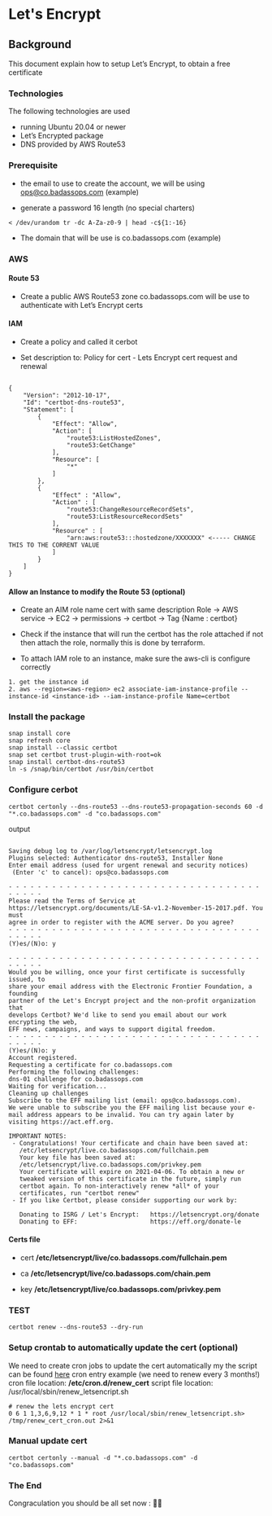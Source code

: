 # Let's Encrypt

## Background
This document explain how to setup Let’s Encrypt, to obtain a free certificate

### Technologies
The following technologies are used

- running Ubuntu 20.04 or newer
- Let’s Encrypted package
- DNS provided by AWS Route53

### Prerequisite
- the email to use to create the account, we will be using ops@co.badassops.com (example)

- generate a password 16 length (no special charters) 
```
< /dev/urandom tr -dc A-Za-z0-9 | head -c${1:-16}
```

- The domain that will be use is co.badassops.com (example)

### AWS

#### Route 53

- Create a public AWS Route53 zone co.badassops.com 
  will be use to authenticate with Let’s Encrypt certs


#### IAM

- Create a policy and called it cerbot 

- Set description to: Policy for cert - Lets Encrypt cert request and renewal
```

{
    "Version": "2012-10-17",
    "Id": "certbot-dns-route53",
    "Statement": [
        {
            "Effect": "Allow",
            "Action": [
                "route53:ListHostedZones",
                "route53:GetChange"
            ],
            "Resource": [
                "*"
            ]
        },
        {
            "Effect" : "Allow",
            "Action" : [
                "route53:ChangeResourceRecordSets",
                "route53:ListResourceRecordSets"
            ],
            "Resource" : [
                "arn:aws:route53:::hostedzone/XXXXXXX" <----- CHANGE THIS TO THE CORRENT VALUE
            ]
        }
    ]
}
```

#### Allow an Instance to modify the Route 53 (optional)
- Create an AIM role name cert with same description
	Role -> AWS service -> EC2 -> permissions -> certbot -> Tag {Name : certbot}

- Check if the instance that will run the certbot has the role attached
    if not then attach the role, normally this is done by terraform. 

- To attach IAM role to an instance, make sure the aws-cli is configure correctly
```
1. get the instance id
2. aws --region=<aws-region> ec2 associate-iam-instance-profile --instance-id <instance-id> --iam-instance-profile Name=certbot
```

### Install the package
```
snap install core
snap refresh core
snap install --classic certbot
snap set certbot trust-plugin-with-root=ok
snap install certbot-dns-route53
ln -s /snap/bin/certbot /usr/bin/certbot
```

### Configure cerbot
```
certbot certonly --dns-route53 --dns-route53-propagation-seconds 60 -d "*.co.badassops.com" -d "co.badassops.com"
```

output
```

Saving debug log to /var/log/letsencrypt/letsencrypt.log
Plugins selected: Authenticator dns-route53, Installer None
Enter email address (used for urgent renewal and security notices)
 (Enter 'c' to cancel): ops@co.badassops.com

- - - - - - - - - - - - - - - - - - - - - - - - - - - - - - - - - - - - - - - -
Please read the Terms of Service at
https://letsencrypt.org/documents/LE-SA-v1.2-November-15-2017.pdf. You must
agree in order to register with the ACME server. Do you agree?
- - - - - - - - - - - - - - - - - - - - - - - - - - - - - - - - - - - - - - - -
(Y)es/(N)o: y

- - - - - - - - - - - - - - - - - - - - - - - - - - - - - - - - - - - - - - - -
Would you be willing, once your first certificate is successfully issued, to
share your email address with the Electronic Frontier Foundation, a founding
partner of the Let's Encrypt project and the non-profit organization that
develops Certbot? We'd like to send you email about our work encrypting the web,
EFF news, campaigns, and ways to support digital freedom.
- - - - - - - - - - - - - - - - - - - - - - - - - - - - - - - - - - - - - - - -
(Y)es/(N)o: y
Account registered.
Requesting a certificate for co.badassops.com
Performing the following challenges:
dns-01 challenge for co.badassops.com
Waiting for verification...
Cleaning up challenges
Subscribe to the EFF mailing list (email: ops@co.badassops.com).
We were unable to subscribe you the EFF mailing list because your e-mail address appears to be invalid. You can try again later by visiting https://act.eff.org.

IMPORTANT NOTES:
 - Congratulations! Your certificate and chain have been saved at:
   /etc/letsencrypt/live.co.badassops.com/fullchain.pem
   Your key file has been saved at:
   /etc/letsencrypt/live.co.badassops.com/privkey.pem
   Your certificate will expire on 2021-04-06. To obtain a new or
   tweaked version of this certificate in the future, simply run
   certbot again. To non-interactively renew *all* of your
   certificates, run "certbot renew"
 - If you like Certbot, please consider supporting our work by:

   Donating to ISRG / Let's Encrypt:   https://letsencrypt.org/donate
   Donating to EFF:                    https://eff.org/donate-le

```

#### Certs file
- cert **/etc/letsencrypt/live/co.badassops.com/fullchain.pem**

- ca **/etc/letsencrypt/live/co.badassops.com/chain.pem**

- key **/etc/letsencrypt/live/co.badassops.com/privkey.pem**

### TEST
```
certbot renew --dns-route53 --dry-run
```

### Setup crontab to automatically update the cert (optional)

We need to create cron jobs to update the cert automatically
my the script can be found [here](https://github.com/badassops/ldap-tool-go/blob/main/docs/letsEncrypt/renew_letsencript.sh)
cron entry example (we need to renew every 3 months!)
cron file location: **/etc/cron.d/renew_cert**
script file location: /usr/local/sbin/renew_letsencript.sh
```
# renew the lets encrypt cert
0 6 1 1,3,6,9,12 * 1 * root /usr/local/sbin/renew_letsencript.sh> /tmp/renew_cert_cron.out 2>&1
```

### Manual update cert
```
certbot certonly --manual -d "*.co.badassops.com" -d "co.badassops.com"
```

### The End
Congraculation you should be all set now : 🦄👏
